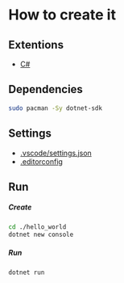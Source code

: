 # How to create it

## Extentions
- [C#](https://marketplace.visualstudio.com/items?itemName=ms-dotnettools.csharp)

## Dependencies
```bash
sudo pacman -Sy dotnet-sdk
```

## Settings
- [.vscode/settings.json](.vscode/settings.json)
- [.editorconfig](.editorconfig)

## Run
##### Create
```bash
cd ./hello_world
dotnet new console
```
##### Run
```bash
dotnet run
```
